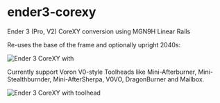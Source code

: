 # ender3-corexy
Ender 3 (Pro, V2) CoreXY conversion using MGN9H Linear Rails

Re-uses the base of the frame and optionally upright 2040s:

![Ender 3 CoreXY with](https://github.com/thingsapart/ender3-corexy/blob/main/images/Ender%203%20CoreXY%20Base.jpg?raw=true)



Currently support Voron V0-style Toolheads like Mini-Afterburner, Mini-Stealthburnder, Mini-AfterSherpa, V0VO, DragonBurner and Mailbox.

![Ender 3 CoreXY with toolhead](https://github.com/thingsapart/ender3-corexy/blob/main/images/Ender%20CoreXY%20Voron%20Toolhead.jpg?raw=true)
